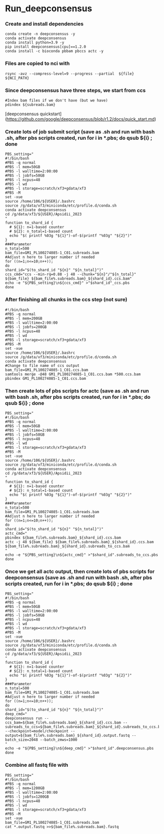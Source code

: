 # Run_deepconsensus
### Create and install dependencies
```
conda create -n deepconsensus -y
conda activate deepconsensus
conda install python=3.9 -y
pip install deepconsensus[cpu]==1.2.0
conda install -c bioconda pbbam pbccs actc -y
```

### Files are copied to nci with 
```
rsync -avz --compress-level=9 --progress --partial  ${file}  ${NCI_PATH}
```

### Since deepconsensus have three steps, we start from ccs
```
#Index bam files if we don't have (but we have)
pdindex ${subreads.bam}
```

[deepconsensus quickstart] (https://github.com/google/deepconsensus/blob/r1.2/docs/quick_start.md)

### Create lots of job submit script (save as .sh and run with bash .sh, after pbs scripts created, run for i in *.pbs; do qsub ${i} ; done
```
PBS_setting="
#!/bin/bash
#PBS -q normal
#PBS -l mem=50GB
#PBS -l walltime=2:00:00
#PBS -l jobfs=50GB
#PBS -l ncpus=48
#PBS -l wd
#PBS -l storage=scratch/xf3+gdata/xf3
#PBS -M
set -xue
source /home/106/${USER}/.bashrc
source /g/data/xf3/miniconda/etc/profile.d/conda.sh 
conda activate deepconsensus
cd /g/data/xf3/${USER}/Apsidii_2023
"
function to_shard_id {
  # ${1}: n=1-based counter
  # ${2}: n_total=1-based count
  echo "$( printf %03g "${1}")-of-$(printf "%03g" "${2}")"
}
###Parameter
n_total=500
bam_file=GM1_PL100274085-1_C01.subreads.bam
#Adjust n here to larger number if needed
for ((n=1;n<=10;n++));
do
shard_id="$(to_shard_id "${n}" "${n_total}")"
ccs_cmd="ccs --min-rq=0.88 -j 48 --chunk="${n}"/"${n_total}" ${bam_file} ${bam_file%.subreads.bam}_${shard_id}.ccs.bam"
echo -e "${PBS_setting}\n${ccs_cmd}" >"$shard_id"_ccs.pbs
done
```

### After finishing all chunks in the ccs step (not sure)
```
#!/bin/bash
#PBS -q normal
#PBS -l mem=200GB
#PBS -l walltime=2:00:00
#PBS -l jobfs=200GB
#PBS -l ncpus=48
#PBS -l wd
#PBS -l storage=scratch/xf3+gdata/xf3
#PBS -M
set -xue
source /home/106/${USER}/.bashrc
source /g/data/xf3/miniconda/etc/profile.d/conda.sh 
conda activate deepconsensus
#Change to file name of ccs output
bam_file=GM1_PL100274085-1_C01.ccs.bam
samtools merge -@48 GM1_PL100274085-1_C01.ccs.bam *500.ccs.bam
pbindex GM1_PL100274085-1_C01.ccs.bam
```

### Then create lots of pbs scripts for actc (save as .sh and run with bash .sh, after pbs scripts created, run for i in *.pbs; do qsub ${i} ; done
```
PBS_setting="
#!/bin/bash
#PBS -q normal
#PBS -l mem=50GB
#PBS -l walltime=2:00:00
#PBS -l jobfs=50GB
#PBS -l ncpus=48
#PBS -l wd
#PBS -l storage=scratch/xf3+gdata/xf3
#PBS -M
set -xue
source /home/106/${USER}/.bashrc
source /g/data/xf3/miniconda/etc/profile.d/conda.sh 
conda activate deepconsensus
cd /g/data/xf3/${USER}/Apsidii_2023
"
function to_shard_id {
  # ${1}: n=1-based counter
  # ${2}: n_total=1-based count
  echo "$( printf %03g "${1}")-of-$(printf "%03g" "${2}")"
}
###Parameter
n_total=500
bam_file=GM1_PL100274085-1_C01.subreads.bam
#Adjust n here to larger number if needed
for ((n=1;n<=10;n++));
do
shard_id="$(to_shard_id "${n}" "${n_total}")"
actc_cmd="
pbindex ${bam_file%.subreads.bam}_${shard_id}.ccs.bam
actc -j 48 ${bam_file} ${bam_file%.subreads.bam}_${shard_id}.ccs.bam ${bam_file%.subreads.bam}_${shard_id}.subreads_to_ccs.bam
"
echo -e "${PBS_setting}\n${actc_cmd}" >"$shard_id".subreads_to_ccs.pbs
done
```

### Once we get all actc output, then create lots of pbs scripts for deepconsensus (save as .sh and run with bash .sh, after pbs scripts created, run for i in *.pbs; do qsub ${i} ; done
```
PBS_setting="
#!/bin/bash
#PBS -q normal
#PBS -l mem=50GB
#PBS -l walltime=2:00:00
#PBS -l jobfs=50GB
#PBS -l ncpus=48
#PBS -l wd
#PBS -l storage=scratch/xf3+gdata/xf3
#PBS -M
set -xue
source /home/106/${USER}/.bashrc
source /g/data/xf3/miniconda/etc/profile.d/conda.sh 
conda activate deepconsensus
cd /g/data/xf3/${USER}/Apsidii_2023
"
function to_shard_id {
  # ${1}: n=1-based counter
  # ${2}: n_total=1-based count
  echo "$( printf %03g "${1}")-of-$(printf "%03g" "${2}")"
}
###Parameter
n_total=500
bam_file=GM1_PL100274085-1_C01.subreads.bam
#Adjust n here to larger number if needed
for ((n=1;n<=10;n++));
do
shard_id="$(to_shard_id "${n}" "${n_total}")"
deep_cmd="
deepconsensus run --ccs_bam=${bam_file%.subreads.bam}_${shard_id}.ccs.bam --subreads_to_ccs=${bam_file%.subreads.bam}_${shard_id}.subreads_to_ccs.bam --checkpoint=model/checkpoint --output=${bam_file%.subreads.bam}_${shard_id}.output.fastq --batch_size=2048 --batch_zmws=1000
"
echo -e "${PBS_setting}\n${deep_cmd}" >"$shard_id".deepconsensus.pbs
done
```

### Combine all fastq file with
```
PBS_setting="
#!/bin/bash
#PBS -q normal
#PBS -l mem=1200GB
#PBS -l walltime=2:00:00
#PBS -l jobfs=1200GB
#PBS -l ncpus=48
#PBS -l wd
#PBS -l storage=scratch/xf3+gdata/xf3
#PBS -M
set -xue
bam_file=GM1_PL100274085-1_C01.subreads.bam
cat *.output.fastq >>${bam_file%.subreads.bam}.fastq
```
